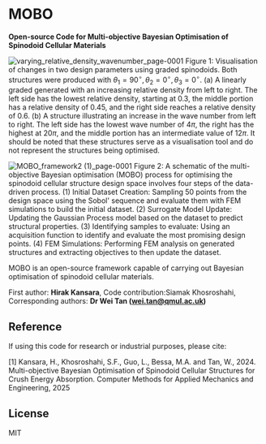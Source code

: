# MOBO
**Open-source Code for Multi-objective Bayesian Optimisation of Spinodoid Cellular Materials**

![varying_relative_density_wavenumber_page-0001](https://github.com/user-attachments/assets/dfe81601-d499-4ae4-8248-8e51f4ca32f0)
Figure 1: Visualisation of changes in two design parameters using graded spinodoids. Both structures were produced with $\theta_1 = 90^\circ, \theta_2 = 0^\circ, \theta_3 = 0^\circ$. (a) A linearly graded generated with an increasing relative density from left to right. The left side has the lowest relative density, starting at 0.3, the middle portion has a relative density of 0.45, and the right side reaches a relative density of 0.6. (b) A structure illustrating an increase in the wave number from left to right. The left side has the lowest wave number of $4\pi$, the right has the highest at $20\pi$, and the middle portion has an intermediate value of $12\pi$. It should be noted that these structures serve as a visualisation tool and do not represent the structures being optimised.

![MOBO_framework2 (1)_page-0001](https://github.com/user-attachments/assets/4a394a24-e756-48e3-8a4c-6df62c4beadb)
Figure 2: A schematic of the multi-objective Bayesian optimisation (MOBO) process for optimising the spinodoid cellular structure design space involves four steps of the data-driven process. (1) Initial Dataset Creation: Sampling 50 points from the design space using the Sobol' sequence and evaluate them with FEM simulations to build the initial dataset. (2) Surrogate Model Update: Updating the Gaussian Process model based on the dataset to predict structural properties. (3) Identifying samples to evaluate: Using an acquisition function to identify and evaluate the most promising design points. (4) FEM Simulations: Performing FEM analysis on generated structures and extracting objectives to then update the dataset.

MOBO is an open-source framework capable of carrying out Bayesian optimisation of spinodoid cellular materials.

First author: **Hirak Kansara**, Code contribution:Siamak Khosroshahi, Corresponding authors: **Dr Wei Tan (wei.tan@qmul.ac.uk)**


## Reference
If using this code for research or industrial purposes, please cite:

[1] Kansara, H., Khosroshahi, S.F., Guo, L., Bessa, M.A. and Tan, W., 2024. Multi-objective Bayesian Optimisation of Spinodoid Cellular Structures for Crush Energy Absorption. Computer Methods for Applied Mechanics and Engineering, 2025

## License
MIT
